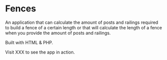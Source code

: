 # Fences

An application that can calculate the amount of posts and railings required to build a fence of a certain length or that will calculate the length of a fence when you provide the amount of posts and railings.

Built with HTML & PHP.

Visit XXX to see the app in action.
